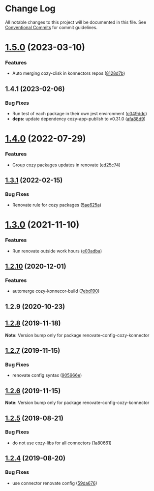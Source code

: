# Change Log

All notable changes to this project will be documented in this file.
See [Conventional Commits](https://conventionalcommits.org) for commit guidelines.

# [1.5.0](https://github.com/konnectors/libs/compare/renovate-config-cozy-konnector@1.4.1...renovate-config-cozy-konnector@1.5.0) (2023-03-10)


### Features

* Auto merging cozy-clisk in konnectors repos ([8128d7b](https://github.com/konnectors/libs/commit/8128d7bb6324d0d552845798632dc6e49fd06e27))





## 1.4.1 (2023-02-06)


### Bug Fixes

* Run test of each package in their own jest environment ([c049ddc](https://github.com/konnectors/libs/commit/c049ddce49410baae0542a101951fdf93810a83e))
* **deps:** update dependency cozy-app-publish to v0.31.0 ([afa88d9](https://github.com/konnectors/libs/commit/afa88d9bf71df129968f933276ee32da4ac9ad08))





# [1.4.0](https://github.com/konnectors/libs/compare/renovate-config-cozy-konnector@1.3.1...renovate-config-cozy-konnector@1.4.0) (2022-07-29)


### Features

* Group cozy packages updates in renovate ([ed25c74](https://github.com/konnectors/libs/commit/ed25c74f21a83bbe41d5f5c423979df5c5286173))





## [1.3.1](https://github.com/konnectors/libs/compare/renovate-config-cozy-konnector@1.3.0...renovate-config-cozy-konnector@1.3.1) (2022-02-15)


### Bug Fixes

* Renovate rule for cozy packages ([5ae625a](https://github.com/konnectors/libs/commit/5ae625a8261e0b900cfec0c75f2795e38e7880f6))





# [1.3.0](https://github.com/konnectors/libs/compare/renovate-config-cozy-konnector@1.2.10...renovate-config-cozy-konnector@1.3.0) (2021-11-10)


### Features

* Run renovate outside work hours ([e03adba](https://github.com/konnectors/libs/commit/e03adbac6599d32440430c41b6cf97da0458b547))





## [1.2.10](https://github.com/konnectors/libs/compare/renovate-config-cozy-konnector@1.2.8...renovate-config-cozy-konnector@1.2.10) (2020-12-01)


### Features

* automerge cozy-konnecor-build ([7ebd190](https://github.com/konnectors/libs/commit/7ebd190c66623d5feffea539f5b9857445cc3788))



## 1.2.9 (2020-10-23)





## [1.2.8](https://github.com/konnectors/libs/compare/renovate-config-cozy-konnector@1.2.7...renovate-config-cozy-konnector@1.2.8) (2019-11-18)

**Note:** Version bump only for package renovate-config-cozy-konnector





## [1.2.7](https://github.com/konnectors/libs/compare/renovate-config-cozy-konnector@1.2.6...renovate-config-cozy-konnector@1.2.7) (2019-11-15)


### Bug Fixes

* renovate config syntax ([905966e](https://github.com/konnectors/libs/commit/905966e6e157be397f6118ed56b58be68a861d19))





## [1.2.6](https://github.com/konnectors/libs/compare/renovate-config-cozy-konnector@1.2.5...renovate-config-cozy-konnector@1.2.6) (2019-11-15)

**Note:** Version bump only for package renovate-config-cozy-konnector





## [1.2.5](https://github.com/konnectors/libs/compare/renovate-config-cozy-konnector@1.2.4...renovate-config-cozy-konnector@1.2.5) (2019-08-21)


### Bug Fixes

* do not use cozy-libs for all connectors ([1a80661](https://github.com/konnectors/libs/commit/1a80661))





## [1.2.4](https://github.com/konnectors/libs/compare/renovate-config-cozy-konnector@1.2.3...renovate-config-cozy-konnector@1.2.4) (2019-08-20)


### Bug Fixes

* use connector renovate config ([59da676](https://github.com/konnectors/libs/commit/59da676))
